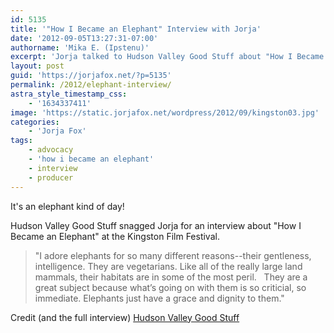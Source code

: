 ```yaml
---
id: 5135
title: '"How I Became an Elephant" Interview with Jorja'
date: '2012-09-05T13:27:31-07:00'
authorname: 'Mika E. (Ipstenu)'
excerpt: 'Jorja talked to Hudson Valley Good Stuff about "How I Became an Elephant" as well as the Hudson Valley.'
layout: post
guid: 'https://jorjafox.net/?p=5135'
permalink: /2012/elephant-interview/
astra_style_timestamp_css:
    - '1634337411'
image: 'https://static.jorjafox.net/wordpress/2012/09/kingston03.jpg'
categories:
    - 'Jorja Fox'
tags:
    - advocacy
    - 'how i became an elephant'
    - interview
    - producer
---
```


It's an elephant kind of day!

Hudson Valley Good Stuff snagged Jorja for an interview about "How I Became an Elephant" at the Kingston Film Festival.
<blockquote>"I adore elephants for so many different reasons--their gentleness, intelligence. They are vegetarians. Like all of the really large land mammals, their habitats are in some of the most peril.   They are a great subject because what’s going on with them is so criticial, so immediate. Elephants just have a grace and dignity to them."</blockquote>
Credit (and the full interview) <a href="http://www.hudsonvalleygoodstuff.com/2012/09/jorja-fox-from-csi-las-vegas-in-kingston-to-promote-how-i-became-an-elephant.html">Hudson Valley Good Stuff</a>
